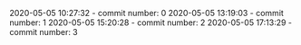 2020-05-05 10:27:32 - commit number: 0
2020-05-05 13:19:03 - commit number: 1
2020-05-05 15:20:28 - commit number: 2
2020-05-05 17:13:29 - commit number: 3
